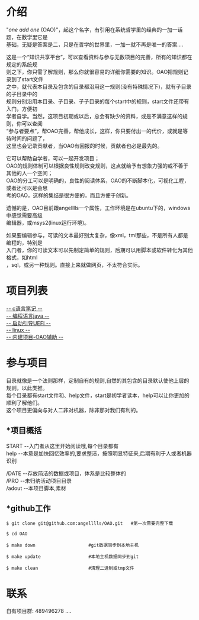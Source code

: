 介绍
===========


"_one add one_ (OAO)"，起这个名字，有引用在系统哲学里的经典的一加一话题，在数学里它是<br>
基础，无疑是答案是二，只是在哲学的世界里，一加一就不再是唯一的答案.... <br>

这是一个“知识共享平台”，可以查看资料与参与无数项目的完善，所有的知识都在规定的系统规<br>
则之下，你只需了解规则，那么你就很容易的详细你需要的知识。OAO把规则记录到了start文件<br>
之中，就代表本目录及包含的目录都沿用这一规则(没有特殊情况下)，就有子目录的子目录中的<br>
规则分别沿用本目录、子目录、子子目录的每个start中的规则，start文件还带有入门，方便初<br>
学者自学。当然，这项目初期或以后，总会有缺少的资料，或是不满意这样的规则，你可以查阅<br>
“参与者要点”，帮OAO完善，帮他成长，这样，你只要付出一的代价，或就是等待时间的问题了，<br>
这里也会记录贡献者，当OAO有回报的时候，贡献者也必是最先的。<br>
 
它可以帮助自学者，可以一起开发项目；<br>
OAO的规则体制可以根据良性规则改变规则，这点就给予有想象力强的或不善于其他的人一个空间；<br>
OAO的分工可以是明确的，良性的阅读体系，OAO的不断脚本化，可视化工程，或者还可以是会思<br>
考的OAO，这样的集结是很方便的，而且方便于创新。<br>
 
遗憾的是，OAO目前跟angelllls一个属性，工作环境是在ubuntu下的，windows中感觉需要高级<br>
编辑器，或msys2(linux运行环境)。<br>
 
如果要编辑参与，可读的文本最好别太复杂，像xml，tml那些，不是所有人都是编程的，特别是<br>
入门者，你的可读文本可以先制定简单的规则，后期可以用脚本或软件转化为其他格式，如html<br>
，sql，或另一种规则。直接上来就做网页，不太符合实际。<br>
	 
	 
	 
项目列表
=========== 


 [-- c语言笔记 --](http://github.com/angelllls/OAO/tree/master/DATE/class.language/hu-ma2.C)<br>
 [-- 编程语言java --](https://github.com/angelllls/OAO/tree/master/DATE/class.language/hu-ma3.java)<br> 
 [-- 启动引导UEFI --](https://github.com/angelllls/OAO/tree/master/DATE/class.devinf/sys.uefi)<br> 
 [-- linux --](https://github.com/angelllls/OAO/tree/master/DATE/class.devinf/sys.linux)<br> 
 [-- 内建项目-OAO辅助 --](https://github.com/angelllls/d.aider)<br>

参与项目
===========

目录就像是一个法则那样，定制自有的规则,自然的其包含的目录默认使他上层的规则，以此类推。<br>
每个目录都有start文件和、help文件，start是初学者读本，help可以让你更加的顺利了解他们。<br>
这个项目更偏向与对人二非对机器，除非那对我们有利的。<br>


*项目概括
-----------

START	--入门者从这里开始阅读哦,每个目录都有<br>
help	--本意是加快回忆效率的,要求整洁，按照明显特征来,后期有利于人或者机器识别<br>

/DATE	--存放简洁的数据或项目，体系是比较整体的<br>
/PRO	--未归纳活动项目目录<br>
/adout	--本项目脚本,素材<br>
	


*github工作
-----------

`$ git clone git@github.com:angelllls/OAO.git	#第一次需要完整下载`

`$ cd OAO`<br>

`$ make down					#git数据同步到本地主机`

`$ make update 					#本地主机数据同步到git`

`$ make clean					#清理二进制或tmp文件`




联系
===========

自有项目群: 489496278
	....


